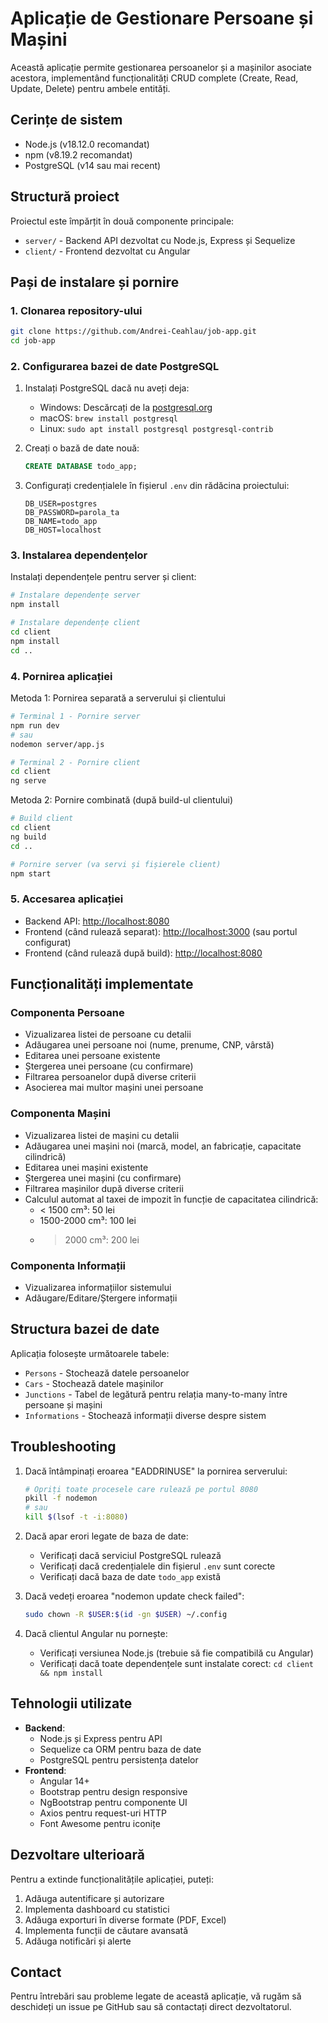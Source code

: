 # Aplicație de Gestionare Persoane și Mașini

Această aplicație permite gestionarea persoanelor și a mașinilor asociate acestora, implementând funcționalități CRUD complete (Create, Read, Update, Delete) pentru ambele entități.

## Cerințe de sistem

- Node.js (v18.12.0 recomandat)
- npm (v8.19.2 recomandat)
- PostgreSQL (v14 sau mai recent)

## Structură proiect

Proiectul este împărțit în două componente principale:

- `server/` - Backend API dezvoltat cu Node.js, Express și Sequelize
- `client/` - Frontend dezvoltat cu Angular

## Pași de instalare și pornire

### 1. Clonarea repository-ului

```bash
git clone https://github.com/Andrei-Ceahlau/job-app.git
cd job-app
```

### 2. Configurarea bazei de date PostgreSQL

1. Instalați PostgreSQL dacă nu aveți deja:

   - Windows: Descărcați de la [postgresql.org](https://www.postgresql.org/download/windows/)
   - macOS: `brew install postgresql`
   - Linux: `sudo apt install postgresql postgresql-contrib`

2. Creați o bază de date nouă:

   ```sql
   CREATE DATABASE todo_app;
   ```

3. Configurați credențialele în fișierul `.env` din rădăcina proiectului:
   ```
   DB_USER=postgres
   DB_PASSWORD=parola_ta
   DB_NAME=todo_app
   DB_HOST=localhost
   ```

### 3. Instalarea dependențelor

Instalați dependențele pentru server și client:

```bash
# Instalare dependențe server
npm install

# Instalare dependențe client
cd client
npm install
cd ..
```

### 4. Pornirea aplicației

Metoda 1: Pornirea separată a serverului și clientului

```bash
# Terminal 1 - Pornire server
npm run dev
# sau
nodemon server/app.js

# Terminal 2 - Pornire client
cd client
ng serve
```

Metoda 2: Pornire combinată (după build-ul clientului)

```bash
# Build client
cd client
ng build
cd ..

# Pornire server (va servi și fișierele client)
npm start
```

### 5. Accesarea aplicației

- Backend API: [http://localhost:8080](http://localhost:8080)
- Frontend (când rulează separat): [http://localhost:3000](http://localhost:3000) (sau portul configurat)
- Frontend (când rulează după build): [http://localhost:8080](http://localhost:8080)

## Funcționalități implementate

### Componenta Persoane

- Vizualizarea listei de persoane cu detalii
- Adăugarea unei persoane noi (nume, prenume, CNP, vârstă)
- Editarea unei persoane existente
- Ștergerea unei persoane (cu confirmare)
- Filtrarea persoanelor după diverse criterii
- Asocierea mai multor mașini unei persoane

### Componenta Mașini

- Vizualizarea listei de mașini cu detalii
- Adăugarea unei mașini noi (marcă, model, an fabricație, capacitate cilindrică)
- Editarea unei mașini existente
- Ștergerea unei mașini (cu confirmare)
- Filtrarea mașinilor după diverse criterii
- Calculul automat al taxei de impozit în funcție de capacitatea cilindrică:
  - < 1500 cm³: 50 lei
  - 1500-2000 cm³: 100 lei
  - > 2000 cm³: 200 lei

### Componenta Informații

- Vizualizarea informațiilor sistemului
- Adăugare/Editare/Ștergere informații

## Structura bazei de date

Aplicația folosește următoarele tabele:

- `Persons` - Stochează datele persoanelor
- `Cars` - Stochează datele mașinilor
- `Junctions` - Tabel de legătură pentru relația many-to-many între persoane și mașini
- `Informations` - Stochează informații diverse despre sistem

## Troubleshooting

1. Dacă întâmpinați eroarea "EADDRINUSE" la pornirea serverului:

   ```bash
   # Opriți toate procesele care rulează pe portul 8080
   pkill -f nodemon
   # sau
   kill $(lsof -t -i:8080)
   ```

2. Dacă apar erori legate de baza de date:

   - Verificați dacă serviciul PostgreSQL rulează
   - Verificați dacă credențialele din fișierul `.env` sunt corecte
   - Verificați dacă baza de date `todo_app` există

3. Dacă vedeți eroarea "nodemon update check failed":

   ```bash
   sudo chown -R $USER:$(id -gn $USER) ~/.config
   ```

4. Dacă clientul Angular nu pornește:
   - Verificați versiunea Node.js (trebuie să fie compatibilă cu Angular)
   - Verificați dacă toate dependențele sunt instalate corect: `cd client && npm install`

## Tehnologii utilizate

- **Backend**:
  - Node.js și Express pentru API
  - Sequelize ca ORM pentru baza de date
  - PostgreSQL pentru persistența datelor
- **Frontend**:
  - Angular 14+
  - Bootstrap pentru design responsive
  - NgBootstrap pentru componente UI
  - Axios pentru request-uri HTTP
  - Font Awesome pentru iconițe

## Dezvoltare ulterioară

Pentru a extinde funcționalitățile aplicației, puteți:

1. Adăuga autentificare și autorizare
2. Implementa dashboard cu statistici
3. Adăuga exporturi în diverse formate (PDF, Excel)
4. Implementa funcții de căutare avansată
5. Adăuga notificări și alerte

## Contact

Pentru întrebări sau probleme legate de această aplicație, vă rugăm să deschideți un issue pe GitHub sau să contactați direct dezvoltatorul.
